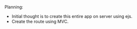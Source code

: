 Planning:
- Initial thought is to create this entire app on server using ejs.
- Create the route using MVC.